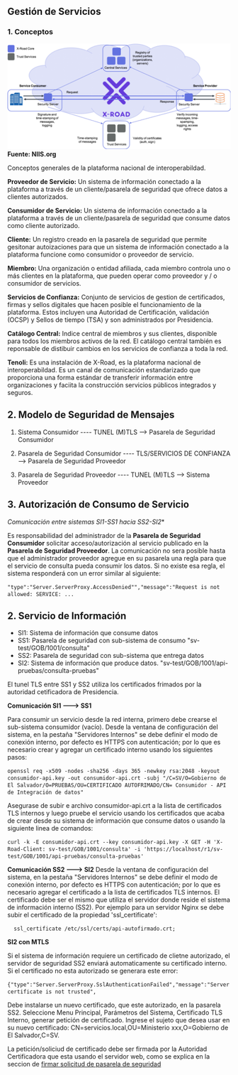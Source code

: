 ## Gestión de Servicios

### 1. Conceptos ###


![Diagrama General - Fuente NIIS.org](diagrama-x-road.png)
****Fuente: NIIS.org****



Conceptos generales de la plataforma nacional de interoperabildad.

**Proveedor de Servicio:** Un sistema de información conectado a la plataforma a través de un cliente/pasarela de seguridad que ofrece datos a clientes autorizados.

**Consumidor de Servicio:** Un sistema de información conectado a la plataforma a través de un cliente/pasarela de seguridad que consume datos como cliente autorizado.

**Cliente:** Un registro creado en la pasarela de seguridad que permite gesitonar autoizaciones para que un sistema de información conectado a la plataforma funcione como consumidor o proveedor de servicio.

**Miembro:**  Una organización o entidad afiliada, cada miembro controla uno o más clientes en la plataforma, que pueden operar como proveedor y / o consumidor de servicios.

**Servicios de Confianza:** Conjunto de servicios de gestion de certificados, firmas y sellos digitales que hacen posible el funcionamiento de la plataforma. Estos incluyen una Autoridad de Certificación, validación (OCSP) y Sellos de tiempo (TSA) y son administrados por Presidencia.

**Catálogo Central:** Indice central de miembros y sus clientes, disponible para todos los miembros activos de la red. El catálogo central también es reponsable de distibuir cambios en los servicios de confianza a toda la red.  

**Tenoli:** Es una instalación de X-Road, es la plataforma nacional de interoperabildad. Es un canal de comunicación estandarizado que proporciona una forma estándar de transferir información entre organizaciones y faciita la construcción servicios públicos integrados y seguros.


## 2. Modelo de Seguridad de Mensajes ##

1. Sistema Consumidor ---- TUNEL (M)TLS --> Pasarela de Seguridad Consumidor

2. Pasarela de Seguridad Consumidor  ---- TLS/SERVICIOS DE CONFIANZA --> Pasarela de Seguridad Proveedor

3. Pasarela de Seguridad Proveedor ---- TUNEL (M)TLS --> Sistema Proveedor 


## 3. Autorización de Consumo de Servicio ###

*Comunicación entre sistemas SI1-SS1 hacia SS2-SI2**

Es responsabilidad del administrador de la **Pasarela de Seguridad Consumidor** solicitar acceso/autorización al servicio publicado en la **Pasarela de Seguridad Proveedor**. La comunicación no sera posible hasta que el administrador proveedor agregue en su pasarela una regla para que el servicio de consulta pueda consumir los datos. Si no existe esa regla, el sistema responderá con un error similar al siguiente:

```
"type":"Server.ServerProxy.AccessDenied"","message":"Request is not allowed: SERVICE: ...
```

## 2. Servicio de Información ##
* SI1: Sistema de información que consume datos  
* SS1: Pasarela de seguridad con sub-sistema de consumo "sv-test/GOB/1001/consulta"
* SS2: Pasarela de seguridad con sub-sistema que entrega datos
* SI2: Sistema de información que produce datos. "sv-test/GOB/1001/api-pruebas/consulta-pruebas"

El tunel TLS entre SS1 y SS2  utiliza los certificados frimados por la autoridad cetificadora de Presidencia. 

**Comunicación SI1 ---> SS1**

Para consumir un servicio desde la red interna, primero debe crearse el sub-sistema consumidor (vacío). Desde la ventana de configuración del sistema, en la pestaña "Servidores Internos" se debe definir el modo de conexión interno, por defecto es HTTPS con autenticación; por lo que es necesario crear y agregar un certificado interno usando los siguientes pasos:  
  
```
openssl req -x509 -nodes -sha256 -days 365 -newkey rsa:2048 -keyout consumidor-api.key -out consumidor-api.crt -subj "/C=SV/O=Gobierno de El Salvador/O=PRUEBAS/OU=CERTIFICADO AUTOFRIMADO/CN= Consumidor - API de Integración de datos"
```

Asegurase de subir e archivo consumidor-api.crt a la lista de certificados TLS internos y luego pruebe el servicio usando los certificados que acaba de crear desde su sistema de información que consume datos o usando la siguiente linea de comandos:
```
curl -k -E consumidor-api.crt --key consumidor-api.key -X GET -H 'X-Road-Client: sv-test/GOB/1001/consulta' -i 'https://localhost/r1/sv-test/GOB/1001/api-pruebas/consulta-pruebas'
``` 

**Comunicación SS2 ---> SI2**
Desde la ventana de configuración del sistema, en la pestaña "Servidores Internos" se debe definir el modo de conexión interno, por defecto es HTTPS con autenticación; por lo que es necesario agregar el certificado a la lista de certificados TLS internos.  El certificado debe ser el mismo que utiliza el servidor donde reside el sistema de información interno (SS2). Por ejemplo para un servidor Nginx se debe subir el certificado de la propiedad 'ssl_certificate':

```
  ssl_certificate /etc/ssl/certs/api-autofirmado.crt;
 ```
      
**SI2 con MTLS**

Si el sistema de información requiere un certificado de clietne autorizado, el servidor de seguridad SS2 enviará automaticamente su certificado interno. Si el certificado no esta autorizado se generara este error:
```
{"type":"Server.ServerProxy.SslAuthenticationFailed","message":"Server certificate is not trusted",
```

Debe instalarse un nuevo certificado, que este autorizado, en la pasarela SS2. Seleccione Menu Principal, Parámetros del Sistema, Certificado TLS Interno, generar petición de certificado. Ingrese el sujeto que desea usar en su nuevo certificado: CN=servicios.local,OU=Ministerio xxx,O=Gobierno de El Salvador,C=SV. 

La petición/soliciud de certificado debe ser firmada por la Autoridad Certificadora que esta usando el servidor web, como se explica en la seccion de [firmar solicitud de pasarela de seguridad](crear_API_con_MTLS.md)


